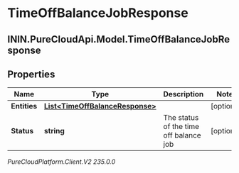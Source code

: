 # TimeOffBalanceJobResponse

## ININ.PureCloudApi.Model.TimeOffBalanceJobResponse

## Properties

|Name | Type | Description | Notes|
|------------ | ------------- | ------------- | -------------|
| **Entities** | [**List&lt;TimeOffBalanceResponse&gt;**](TimeOffBalanceResponse) |  | [optional] |
| **Status** | **string** | The status of the time off balance job | [optional] |



_PureCloudPlatform.Client.V2 235.0.0_
